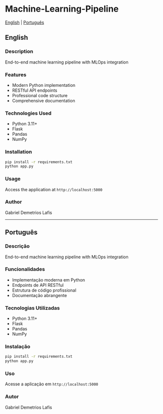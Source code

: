 # Machine-Learning-Pipeline

[English](#english) | [Português](#português)

## English

### Description
End-to-end machine learning pipeline with MLOps integration

### Features
- Modern Python implementation
- RESTful API endpoints
- Professional code structure
- Comprehensive documentation

### Technologies Used
- Python 3.11+
- Flask
- Pandas
- NumPy

### Installation
```bash
pip install -r requirements.txt
python app.py
```

### Usage
Access the application at `http://localhost:5000`

### Author
Gabriel Demetrios Lafis

---

## Português

### Descrição
End-to-end machine learning pipeline with MLOps integration

### Funcionalidades
- Implementação moderna em Python
- Endpoints de API RESTful
- Estrutura de código profissional
- Documentação abrangente

### Tecnologias Utilizadas
- Python 3.11+
- Flask
- Pandas
- NumPy

### Instalação
```bash
pip install -r requirements.txt
python app.py
```

### Uso
Acesse a aplicação em `http://localhost:5000`

### Autor
Gabriel Demetrios Lafis
